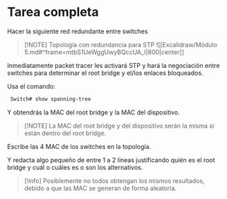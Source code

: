 # Tarea completa

Hacer la siguiente red redundante entre switches

> [!NOTE] Topología con redundancia para STP
> ![[Excalidraw/Módulo 5.md#^frame=mtbS1UeWggUwyBQccUA_I|800|center]]

Inmediatamente packet tracer les activará STP y hará la negociación entre switches para determinar el root bridge y el/los enlaces bloqueados.

Usa el comando:

```bash
 Switch# show spanning-tree 
```

Y obtendrás la MAC del root bridge y la MAC del dispositivo.

> [!NOTE] La MAC del root bridge y del dispositivo serán la misma si están dentro del root bridge.

Escribe las 4 MAC de los switches en la topología.

Y redacta algo pequeño de entre 1 a 2 líneas justificando quién es el root bridge y cuál o cuáles es o son los alternativos.

> [!info] Posiblemente no todos obtengan los mismos resultados, debido a que las MAC se generan de forma aleatoria. 
